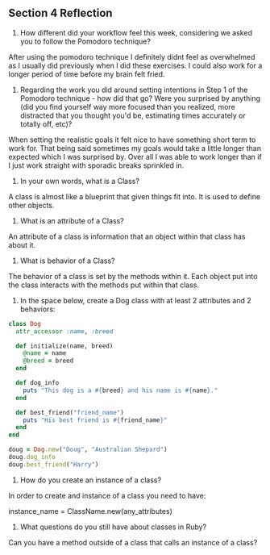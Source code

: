 ## Section 4 Reflection

1. How different did your workflow feel this week, considering we asked you to follow the Pomodoro technique?

After using the pomodoro technique I definitely didnt feel as overwhelmed as I usually did previously when I did these exercises. I could also work for a longer period of time before my brain felt fried.

1. Regarding the work you did around setting intentions in Step 1 of the Pomodoro technique - how did that go? Were you surprised by anything (did you find yourself way more focused than you realized, more distracted that you thought you'd be, estimating times accurately or totally off, etc)?

When setting the realistic goals it felt nice to have something short term to work for. That being said sometimes my goals would take a little longer than expected which I was surprised by. Over all I was able to work longer than if I just work straight with sporadic breaks sprinkled in.

1. In your own words, what is a Class?

A class is almost like a blueprint that given things fit into. It is used to define other objects.

1. What is an attribute of a Class?

An attribute of a class is information that an object within that class has about it.

1. What is behavior of a Class?

The behavior of a class is set by the methods within it. Each object put into the class interacts with the methods put within that class.

1. In the space below, create a Dog class with at least 2 attributes and 2 behaviors:

```rb
class Dog
  attr_accessor :name, :breed

  def initialize(name, breed)
    @name = name
    @breed = breed
  end

  def dog_info
    puts "This dog is a #{breed} and his name is #{name}."
  end

  def best_friend("friend_name")
    puts "His best friend is #{friend_name}"
  end
end

doug = Dog.new("Doug", "Australian Shepard")
doug.dog_info
doug.best_friend("Harry")
```

1. How do you create an instance of a class?

In order to create and instance of a class you need to have:

instance_name = ClassName.new(any_attributes)

1. What questions do you still have about classes in Ruby?

Can you have a method outside of a class that calls an instance of a class?
